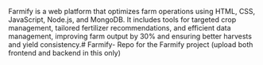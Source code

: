 Farmify is a web platform that optimizes farm operations using HTML, CSS, JavaScript, Node.js, and MongoDB. It includes tools for targeted crop management, tailored fertilizer recommendations, and efficient data management, improving farm output by 30% and ensuring better harvests and yield consistency.# Farmify-
Repo for the Farmify project (upload both frontend and backend in this only)
